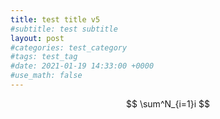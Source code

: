 ```yaml
---
title: test title v5
#subtitle: test subtitle
layout: post
#categories: test_category
#tags: test_tag
#date: 2021-01-19 14:33:00 +0000
#use_math: false
---
```


$$ \sum^N_{i=1}i $$
